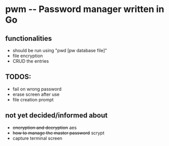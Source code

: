 # pwm -- Password manager written in Go
## functionalities
+ should be run using "pwd [pw database file]"
+ file encryption
+ CRUD the entries

## TODOS:
+ fail on wrong password
+ erase screen after use
+ file creation prompt

## not yet decided/informed about
+ ~~encryption and decryption~~ aes
+ ~~how to manage the master password~~ scrypt
+ capture terminal screen
